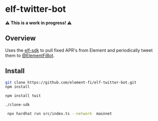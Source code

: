 # elf-twitter-bot

**⚠️  This is a work in progress!  ⚠️**

## Overview
Uses the [elf-sdk](https://github.com/element-fi/elf-sdk) to pull fixed APR's from Element and periodically tweet them to [@ElementFiBot](https://twitter.com/ElementFiBot).

## Install
```bash
git clone https://github.com/element-fi/elf-twitter-bot.git
npm install

npm install twit

./clone-sdk

 npx hardhat run src/index.ts --network  mainnet
